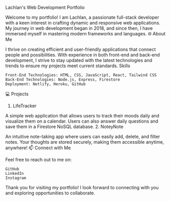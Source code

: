 Lachlan's Web Development Portfolio

Welcome to my portfolio! I am Lachlan, a passionate full-stack developer with a keen interest in crafting dynamic and responsive web applications. My journey in web development began in 2018, and since then, I have immersed myself in mastering modern frameworks and languages.
🌐 About Me

I thrive on creating efficient and user-friendly applications that connect people and possibilities. With experience in both front-end and back-end development, I strive to stay updated with the latest technologies and trends to ensure my projects meet current standards.
Skills

    Front-End Technologies: HTML, CSS, JavaScript, React, Tailwind CSS
    Back-End Technologies: Node.js, Express, Firestore
    Deployment: Netlify, Heroku, GitHub

💻 Projects
1. LifeTracker

A simple web application that allows users to track their moods daily and visualize them on a calendar. Users can also answer daily questions and save them in a Firestore NoSQL database.
2. NoteyNote

An intuitive note-taking app where users can easily add, delete, and filter notes. Your thoughts are stored securely, making them accessible anytime, anywhere!
📫 Connect with Me

Feel free to reach out to me on:

    GitHub
    LinkedIn
    Instagram

Thank you for visiting my portfolio! I look forward to connecting with you and exploring opportunities to collaborate.